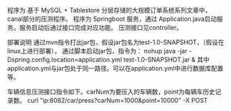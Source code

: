 程序为
基于 MySQL + Tablestore 分层存储的大规模订单系统系列文章中，canal部分的压测程序。
程序为 Springboot 服务，通过 Application.java启动服务。服务启动后通过接口完成对应功能。
压测接口见controller。

部署说明
通过mvn指令打出jar包，假设jar包名为test-1.0-SNAPSHOT，（假设在linux上进行部署），
通过脚本启动jar包，指令为：
nohup java -jar   -Dspring.config.location=application.yml    test-1.0-SNAPSHOT.jar &
其中application.yml与jar包处于同一路径。可以在application.yml中进行数据库配置等。

车辆信息压测接口指令如下。carNum为要压入的车辆数，point为每辆车历史记录数。
curl "ip:8082/car/press?carNum=1000&point=10000" -X POST








